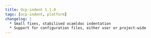 ```yaml
---
title: Ocp-indent 1.1.0
tags: [ocp-indent, platform]
changelog: |
  * Small fixes, stabilised ocamldoc indentation
  * Support for configuration files, either user or project-wide
---
```


